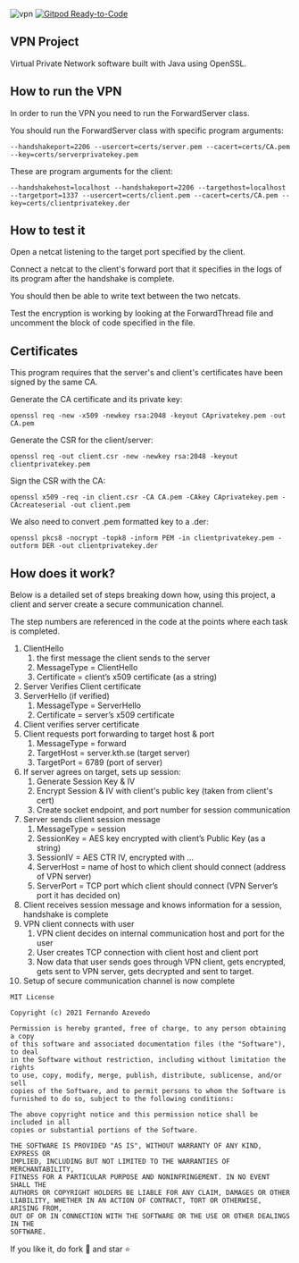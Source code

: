 ![vpn](https://user-images.githubusercontent.com/39699305/153965851-f4eba185-207a-46be-9096-bc1f1cc424a3.png)
[![Gitpod Ready-to-Code](https://img.shields.io/badge/Gitpod-Ready--to--Code-blue?logo=gitpod)](https://gitpod.io/#https://github.com/fernandofatech/VPN)


## VPN Project

Virtual Private Network software built with Java using OpenSSL.

## How to run the VPN

In order to run the VPN you need to run the ForwardServer class.

You should run the ForwardServer class with specific program arguments:

`--handshakeport=2206 --usercert=certs/server.pem --cacert=certs/CA.pem --key=certs/serverprivatekey.pem`

These are program arguments for the client:

`--handshakehost=localhost --handshakeport=2206 --targethost=localhost --targetport=1337 --usercert=certs/client.pem --cacert=certs/CA.pem --key=certs/clientprivatekey.der`

## How to test it

Open a netcat listening to the target port specified by the client.

Connect a netcat to the client's forward port that it specifies in the logs of its program after the handshake is complete.

You should then be able to write text between the two netcats.

Test the encryption is working by looking at the ForwardThread file and uncomment the block of code specified in the file.

## Certificates

This program requires that the server's and client's certificates have been signed by the same CA.

Generate the CA certificate and its private key:

`openssl req -new -x509 -newkey rsa:2048 -keyout CAprivatekey.pem -out CA.pem`

Generate the CSR for the client/server:

`openssl req -out client.csr -new -newkey rsa:2048 -keyout clientprivatekey.pem`  

Sign the CSR with the CA:

`openssl x509 -req -in client.csr -CA CA.pem -CAkey CAprivatekey.pem -CAcreateserial -out client.pem`

We also need to convert .pem formatted key to a .der:

`openssl pkcs8 -nocrypt -topk8 -inform PEM -in clientprivatekey.pem -outform DER -out clientprivatekey.der`

## How does it work?

Below is a detailed set of steps breaking down how, using this project, a client and server create a secure communication channel.

The step numbers are referenced in the code at the points where each task is completed. 

1. ClientHello 
    1. the first message the client sends to the server
    2. MessageType = ClientHello
    3. Certificate = client’s x509 certificate (as a string)
2. Server Verifies Client certificate
3. ServerHello (if verified)
    1. MessageType = ServerHello
    2. Certificate = server’s x509 certificate
4. Client verifies server certificate
5. Client requests port forwarding to target host & port
    1. MessageType = forward
    2. TargetHost = server.kth.se (target server)
    3. TargetPort = 6789 (port of server)
6. If server agrees on target, sets up session:
    1. Generate Session Key & IV
    2. Encrypt Session & IV with client's public key (taken from client's cert)
    3. Create socket endpoint, and port number for session communication
7. Server sends client session message
    1. MessageType = session
    2. SessionKey = AES key encrypted with client’s Public Key (as a string)
    3. SessionIV = AES CTR IV, encrypted with …
    4. ServerHost = name of host to which client should connect (address of VPN server)
    5. ServerPort = TCP port which client should connect (VPN Server’s port it has decided on)
8. Client receives session message and knows information for a session, handshake is complete
9. VPN client connects with user
    1. VPN client decides on internal communication host and port for the user
    2. User creates TCP connection with client host and client port
    3. Now data that user sends goes through VPN client, gets encrypted, gets sent to VPN server, gets decrypted and sent to target.
10. Setup of secure communication channel is now complete 


```
MIT License

Copyright (c) 2021 Fernando Azevedo

Permission is hereby granted, free of charge, to any person obtaining a copy
of this software and associated documentation files (the "Software"), to deal
in the Software without restriction, including without limitation the rights
to use, copy, modify, merge, publish, distribute, sublicense, and/or sell
copies of the Software, and to permit persons to whom the Software is
furnished to do so, subject to the following conditions:

The above copyright notice and this permission notice shall be included in all
copies or substantial portions of the Software.

THE SOFTWARE IS PROVIDED "AS IS", WITHOUT WARRANTY OF ANY KIND, EXPRESS OR
IMPLIED, INCLUDING BUT NOT LIMITED TO THE WARRANTIES OF MERCHANTABILITY,
FITNESS FOR A PARTICULAR PURPOSE AND NONINFRINGEMENT. IN NO EVENT SHALL THE
AUTHORS OR COPYRIGHT HOLDERS BE LIABLE FOR ANY CLAIM, DAMAGES OR OTHER
LIABILITY, WHETHER IN AN ACTION OF CONTRACT, TORT OR OTHERWISE, ARISING FROM,
OUT OF OR IN CONNECTION WITH THE SOFTWARE OR THE USE OR OTHER DEALINGS IN THE
SOFTWARE.
```



If you like it, do fork 🍴 and star ⭐
